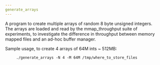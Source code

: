 ```yaml
---
generate_arrays
---
```


A program to create multiple arrays of random 8 byte unsigned integers. 
The arrays are loaded and read by the mmap_throughput suite of experiments,
to investigate the difference in throughput between memory mapped files
and an ad-hoc buffer manager.

Sample usage, to create 4 arrays of 64M ints ~ 512MB:

         ./generate_arrays -N 4 -M 64M /tmp/where_to_store_files